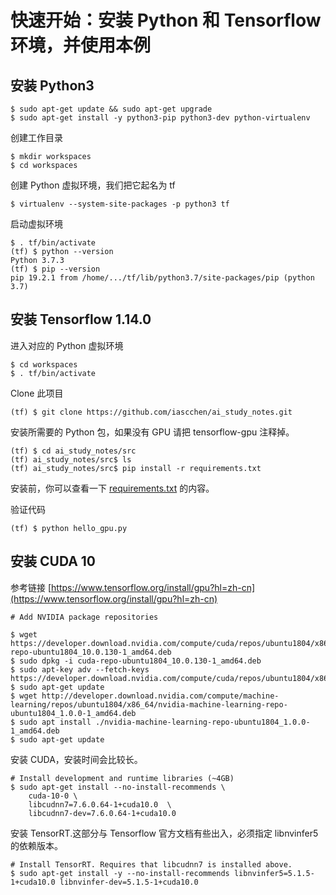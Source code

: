 # 快速开始：安装 Python 和 Tensorflow 环境，并使用本例

## 安装 Python3

    $ sudo apt-get update && sudo apt-get upgrade
    $ sudo apt-get install -y python3-pip python3-dev python-virtualenv

创建工作目录

    $ mkdir workspaces
    $ cd workspaces
    
创建 Python 虚拟环境，我们把它起名为 tf

    $ virtualenv --system-site-packages -p python3 tf

启动虚拟环境

    $ . tf/bin/activate
    (tf) $ python --version
    Python 3.7.3
    (tf) $ pip --version
    pip 19.2.1 from /home/.../tf/lib/python3.7/site-packages/pip (python 3.7)
    
## 安装 Tensorflow 1.14.0

进入对应的 Python 虚拟环境

    $ cd workspaces
    $ . tf/bin/activate

Clone 此项目

    (tf) $ git clone https://github.com/iascchen/ai_study_notes.git
    
安装所需要的 Python 包，如果没有 GPU 请把 tensorflow-gpu 注释掉。
    
    (tf) $ cd ai_study_notes/src
    (tf) ai_study_notes/src$ ls
    (tf) ai_study_notes/src$ pip install -r requirements.txt

安装前，你可以查看一下 [requirements.txt](../src/requirements.txt) 的内容。

验证代码

    (tf) $ python hello_gpu.py
    
## 安装 CUDA 10

参考链接 [https://www.tensorflow.org/install/gpu?hl=zh-cn](https://www.tensorflow.org/install/gpu?hl=zh-cn)

    # Add NVIDIA package repositories
    
    $ wget https://developer.download.nvidia.com/compute/cuda/repos/ubuntu1804/x86_64/cuda-repo-ubuntu1804_10.0.130-1_amd64.deb
    $ sudo dpkg -i cuda-repo-ubuntu1804_10.0.130-1_amd64.deb
    $ sudo apt-key adv --fetch-keys https://developer.download.nvidia.com/compute/cuda/repos/ubuntu1804/x86_64/7fa2af80.pub
    $ sudo apt-get update
    $ wget http://developer.download.nvidia.com/compute/machine-learning/repos/ubuntu1804/x86_64/nvidia-machine-learning-repo-ubuntu1804_1.0.0-1_amd64.deb
    $ sudo apt install ./nvidia-machine-learning-repo-ubuntu1804_1.0.0-1_amd64.deb
    $ sudo apt-get update

安装 CUDA，安装时间会比较长。

    # Install development and runtime libraries (~4GB)    
    $ sudo apt-get install --no-install-recommends \
        cuda-10-0 \
        libcudnn7=7.6.0.64-1+cuda10.0  \
        libcudnn7-dev=7.6.0.64-1+cuda10.0
    
安装 TensorRT.这部分与 Tensorflow 官方文档有些出入，必须指定 libnvinfer5 的依赖版本。
    
    # Install TensorRT. Requires that libcudnn7 is installed above.    
    $ sudo apt-get install -y --no-install-recommends libnvinfer5=5.1.5-1+cuda10.0 libnvinfer-dev=5.1.5-1+cuda10.0
    


